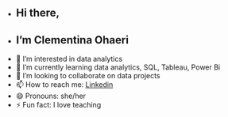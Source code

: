 - ## Hi there,
- ## I’m Clementina Ohaeri 
- 👀 I’m interested in data analytics
- 🌱 I’m currently learning data analytics, SQL, Tableau, Power Bi
- 💞️ I’m looking to collaborate on data projects
- 📫 How to reach me: [Linkedin](www.linkedin.com/in/clementinaohaeri)
- 😄 Pronouns: she/her
- ⚡ Fun fact: I love teaching

<!---
clementinaohaeri/clementinaohaeri is a ✨ special ✨ repository because its `README.md` (this file) appears on your GitHub profile.
You can click the Preview link to take a look at your changes.
--->
